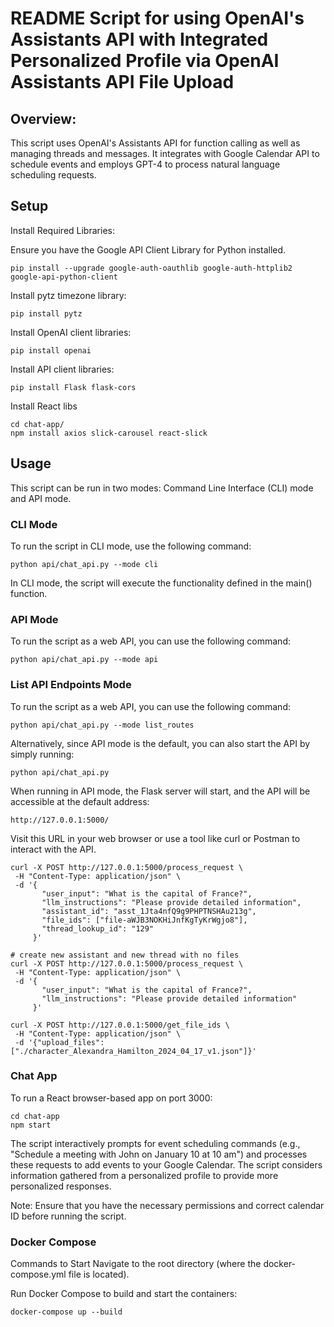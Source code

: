 # README Script for using OpenAI's Assistants API with Integrated Personalized Profile via OpenAI Assistants API File Upload

## Overview:
This script uses OpenAI's Assistants API for function calling as well as managing threads and messages. It integrates with Google Calendar API to schedule events and employs GPT-4 to process natural language scheduling requests.

## Setup

Install Required Libraries:

Ensure you have the Google API Client Library for Python installed.

    pip install --upgrade google-auth-oauthlib google-auth-httplib2 google-api-python-client

Install pytz timezone library:
    
    pip install pytz

Install OpenAI client libraries:

    pip install openai

Install API client libraries:

    pip install Flask flask-cors

Install React libs 

    cd chat-app/
    npm install axios slick-carousel react-slick




## Usage
This script can be run in two modes: Command Line Interface (CLI) mode and API mode.

### CLI Mode
To run the script in CLI mode, use the following command:

    python api/chat_api.py --mode cli


In CLI mode, the script will execute the functionality defined in the main() function.

### API Mode
To run the script as a web API, you can use the following command:

    python api/chat_api.py --mode api

### List API Endpoints Mode
To run the script as a web API, you can use the following command:

    python api/chat_api.py --mode list_routes

Alternatively, since API mode is the default, you can also start the API by simply running:

    python api/chat_api.py

When running in API mode, the Flask server will start, and the API will be accessible at the default address:

    http://127.0.0.1:5000/

Visit this URL in your web browser or use a tool like curl or Postman to interact with the API.

    curl -X POST http://127.0.0.1:5000/process_request \
     -H "Content-Type: application/json" \
     -d '{
           "user_input": "What is the capital of France?",
           "llm_instructions": "Please provide detailed information",
           "assistant_id": "asst_1Jta4nfQ9g9PHPTNSHAu213g",
           "file_ids": ["file-aWJB3NOKHiJnfKgTyKrWgjo8"],
           "thread_lookup_id": "129"
         }'

    # create new assistant and new thread with no files
    curl -X POST http://127.0.0.1:5000/process_request \
     -H "Content-Type: application/json" \
     -d '{
           "user_input": "What is the capital of France?",
           "llm_instructions": "Please provide detailed information"
         }'

    curl -X POST http://127.0.0.1:5000/get_file_ids \
     -H "Content-Type: application/json" \
     -d '{"upload_files": ["./character_Alexandra_Hamilton_2024_04_17_v1.json"]}'

### Chat App

To run a React browser-based app on port 3000:

    cd chat-app
    npm start



The script interactively prompts for event scheduling commands (e.g., "Schedule a meeting with John on January 10 at 10 am") and processes these requests to add events to your Google Calendar.  The script considers information gathered from a personalized profile to provide more personalized responses.

Note: Ensure that you have the necessary permissions and correct calendar ID before running the script.

### Docker Compose

Commands to Start
Navigate to the root directory (where the docker-compose.yml file is located).

Run Docker Compose to build and start the containers:

    docker-compose up --build